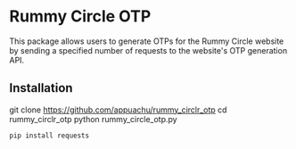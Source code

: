 # Rummy Circle OTP

This package allows users to generate OTPs for the Rummy Circle website by sending a specified number of requests to the website's OTP generation API.

## Installation

git clone https://github.com/appuachu/rummy_circlr_otp
cd rummy_circlr_otp
python rummy_circle_otp.py

```bash
pip install requests
```


